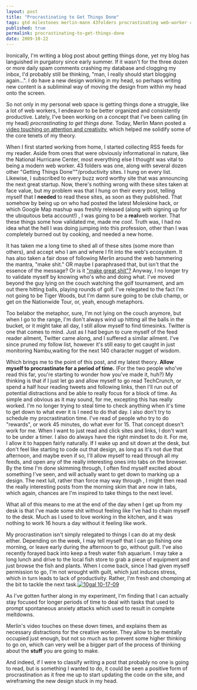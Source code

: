 ```yaml
---
layout: post
title: "Procrastinating to Get Things Done"
tags: gtd milestones merlin-mann 43folders procrastinating web-worker crreativity
published: true
permalink: procrastinating-to-get-things-done
date: 2009-10-22
---
```


Ironically, I'm writing a blog post about getting things done, yet my blog has languished in purgatory since early summer.  If it wasn't for the three dozen or more daily spam comments crashing my database and clogging my inbox, I'd probably still be thinking, "man, I really should start blogging again…".  I do have a new design working in my head, so perhaps writing new content is a subliminal way of moving the design from within my head onto the screen.

So not only in my personal web space is getting things done a struggle, like a lot of web workers, I endeavor to be better organized and consistently productive.  Lately, I've been working on a concept that I've been calling (in my head) <em>procrastinating to get things done.</em>   Today, Merlin Mann posted a <a href="http://www.43folders.com/2009/10/22/who-you-are">video touching on attention and creativity</a>, which helped me solidify some of the core tenets of my theory.

When I first started working from home, I started collecting RSS feeds for my reader.  Aside from ones that were obviously informational in nature, like the National Hurricane Center, most everything else I thought was vital to being a modern web worker.  43 folders was one, along with several dozen other "Getting Things Done™"/productivity sites.  I hung on every list.  Likewise, I subscribed to every buzz word worthy site that was announcing the next great startup.  Now, there's nothing wrong with these sites taken at face value, <span class="pquote-r">but my problem was that I hung on their every post, telling myself that I <strong>needed</strong> to read these sites, as soon as they published.</span>   That somehow by being up on who had posted the latest Moleskine hack, or which Google Map mashup was freshly released (along with signing up for the ubiquitous beta account!) , I was going to be a <strong>real</strong>web worker. That these things some how validated me, made me <em>cool</em>.  Truth was, I had no idea what the hell I was doing jumping into this profession, other than I was completely burned out by cooking, and needed a new home.

It has taken me a long time to shed all of these sites (some more than others), and accept who I am and where I fit into the web's ecosystem.  It has also taken a fair dose of following Merlin around the web hammering the mantra, "make shit."  OR maybe I paraphrased that, but isn't that the essence of the message?  Or is it <u>"make great shit"?</u> <span class="pquote-l"> Anyway, I no longer try to validate myself by knowing who's who and doing what.</span>  I've moved beyond the guy lying on the couch watching the golf tournament, and am out there hitting balls, playing rounds of golf.  I've relegated to the fact I'm not going to be Tiger Woods, but I'm damn sure going to be club champ, or get on the Nationwide Tour, or, yeah, enough metaphors.

Too belabor the metaphor, sure, I'm not lying on the couch anymore, but when I go to the range, I'm don't always wind up hitting all the balls in the bucket, or it might take all day, I still allow myself to find timesinks.  Twitter is one that comes to mind.  Just as I had begun to cure myself of the feed reader ailment, Twitter came along, and I suffered a similar ailment.  I've since pruned my follow list, however it's still easy to get caught in just monitoring Nambu,waiting for the next 140 character nugget of wisdom.

Which brings me to the point of this post, and my latest theory.  <strong>Allow myself to procrastinate for a period of time.</strong> (For the two people who've read this far, you're starting to wonder how you've made it, huh?)  My thinking is that if I just let go and allow myself to go read TechCrunch, or spend a half hour reading tweets and following links, then I'll run out of potential distractions and be able to really focus for a block of time.  As simple and obvious as it may sound, for me, excepting this has really worked.  I'm no longer trying to steal time to check anything when it's time to get down to what ever it is I need to do that day.  I also don't try to schedule my procrastination time.  I've read of people who try to do "rewards", or work 45 minutes, do what ever for 15.  That concept doesn't work for me.  When I want to just read and click sites and links, I don't want to be under a timer.  I also do always have the right mindset to do it.  For me, I allow it to happen fairly naturally.  If I wake up and sit down at the desk, but don't feel like starting to code out that design, as long as it's not due that afternoon, and maybe even if so, I'll allow myself to read through all my feeds, and open any of the really interesting ones into tabs on the browser.  By the time I'm done skimming through, I often find myself excited about something I've seen, and will actually want to get down to marking up a design. The next lull, rather than force may way through , I might then read the really interesting posts from the morning skim that are now in tabs, which again, chances are I'm inspired to take things to the next level.

What all of this means to me at the end of the day when I get up from my desk is that I've made some shit without feeling like I've had to chain myself to the desk.  Much as I used to love working in the kitchen, and it was nothing to work 16 hours a day without it feeling like work.

My procrastination isn't simply relegated to things I can do at my desk either. Depending on the week, I may tell myself that I can go fishing one morning, or leave early during the afternoon to go, without guilt.  I've also recently forayed back into keep a fresh water fish aquarium.  I may take a long lunch and drive to the local fish store to grab a piece of equipment and just browse the fish and plants.  When I come back, since I had given myself permission to go, I'm not wrought with guilt, which just induces stress, which in turn leads to lack of productivity.  Rather, I'm fresh and chomping at the bit to tackle the next task.<a href="http://www.flickr.com/photos/miklb/4018952415/" title="10gal 10-17-09 by miklb, on Flickr"><img class="right" src="http://farm3.static.flickr.com/2542/4018952415_e768f776dd.jpg" alt="10gal 10-17-09" /></a>

As I've gotten further along in my experiment, I'm finding that I can actually stay focused for longer periods of time to deal with tasks that used to prompt spontaneous anxiety attacks which used to result in complete meltdowns.

Merlin's video touches on these down times, and explains them as necessary distractions for the creative worker.  They allow to be mentally occupied just enough, but not so much as to prevent some higher thinking to go on, which can very well be a bigger part of the process of thinking about the <strong>stuff</strong> you are going to make.  

And indeed, if I were to classify writing a post that probably no one is going to read, but is something I wanted to do, it could be seen a positive form of procrastination as it free me up to start updating the code on the site, and wireframing the new design stuck in my head.
